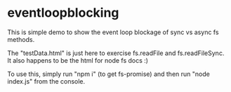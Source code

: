 # eventloopblocking

This is simple demo to show the event loop blockage of sync vs async fs methods.

The "testData.html" is just here to exercise fs.readFile and fs.readFileSync. It also happens to be the html for node fs docs :)

To use this, simply run "npm i" (to get fs-promise) and then run "node index.js" from the console.